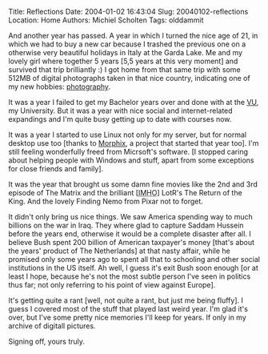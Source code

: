 Title: Reflections
Date: 2004-01-02 16:43:04
Slug: 20040102-reflections
Location: Home
Authors: Michiel Scholten
Tags: olddammit

<p>And another year has passed. A year in which I turned the nice age of 21, in which we had to buy a new car because I trashed the previous one on a otherwise very beautiful holidays in Italy at the Garda Lake. Me and my lovely girl where together 5 years [5,5 years at this very moment] and survived that trip brilliantly :) I got home from that same trip with some 512MB of digital photographs taken in that nice country, indicating one of my new hobbies: <a href="http://www.cs.vu.nl/~mbscholt/photo.php">photography</a>.</p>

<p>It was a year I failed to get my Bachelor years over and done with at the <a href="http://www.cs.vu.nl/">VU</a>, my University. But it was a year with nice social and internet-related expandings and I'm quite busy getting up to date with courses now.</p>

<p>It was a year I started to use Linux not only for my server, but for normal desktop use too [thanks to <a href="http://www.morphix.org/">Morphix</a>, a project that started that year too]. I'm still feeling wonderfully freed from Micrsoft's software. [I stopped caring about helping people with Windows and stuff, apart from some exceptions for close friends and family].</p>

<p>It was the year that brought us some damn fine movies like the 2nd and 3rd episode of The Matrix and the brilliant [<acronym title="in my [not so] humble opinion">IMHO</acronym>] LotR's The Return of the King. And the lovely Finding Nemo from Pixar not to forget.</p>

<p>It didn't only bring us nice things. We saw America spending way to much billions on the war in Iraq. They where glad to capture Saddam Hussein before the years end, otherwise it would be a complete disaster after all. I believe Bush spent 200 billion of American taxpayer's money [that's about the years' product of The Netherlands] at that nasty affair, while he promised only some years ago to spent all that to schooling and other social institutions in the US itself. Ah well, I guess it's exit Bush soon enough [or at least I hope, because he's not the most subtle person I've seen in politics thus far; not only referring to his point of view against Europe].</p>

<p>It's getting quite a rant [well, not quite a rant, but just me being fluffy]. I guess I covered most of the stuff that played last weird year. I'm glad it's over, but I've some pretty nice memories I'll keep for years. If only in my archive of digitall pictures.</p>
<p>Signing off, yours truly.</p>